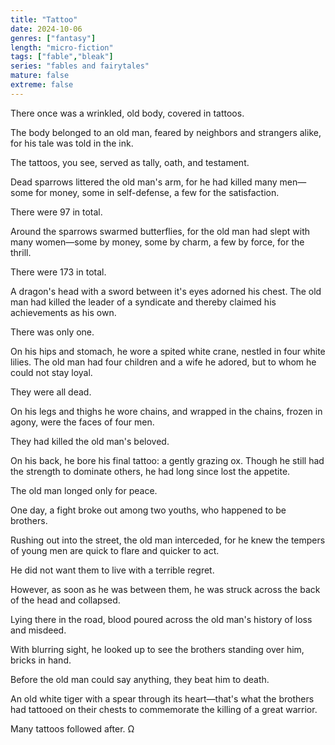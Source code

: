 ```yaml
---
title: "Tattoo"
date: 2024-10-06
genres: ["fantasy"]
length: "micro-fiction"
tags: ["fable","bleak"]
series: "fables and fairytales"
mature: false
extreme: false
---
```

There once was a wrinkled, old body, covered in tattoos.

The body belonged to an old man, feared by neighbors and strangers alike, for his tale was told in the ink.

The tattoos, you see, served as tally, oath, and testament.

Dead sparrows littered the old man's arm, for he had killed many men—some for money, some in self-defense, a few for the satisfaction.

There were 97 in total.

Around the sparrows swarmed butterflies, for the old man had slept with many women—some by money, some by charm, a few by force, for the thrill.

There were 173 in total.

A dragon's head with a sword between it's eyes adorned his chest. The old man had killed the leader of a syndicate and thereby claimed his achievements as his own.

There was only one.

On his hips and stomach, he wore a spited white crane, nestled in four white lilies. The old man had four children and a wife he adored, but to whom he could not stay loyal.

They were all dead.

On his legs and thighs he wore chains, and wrapped in the chains, frozen in agony, were the faces of four men.

They had killed the old man's beloved.

On his back, he bore his final tattoo: a gently grazing ox. Though he still had the strength to dominate others, he had long since lost the appetite.

The old man longed only for peace.

One day, a fight broke out among two youths, who happened to be brothers.

Rushing out into the street, the old man interceded, for he knew the tempers of young men are quick to flare and quicker to act.

He did not want them to live with a terrible regret.

However, as soon as he was between them, he was struck across the back of the head and collapsed.

Lying there in the road, blood poured across the old man's history of loss and misdeed.

With blurring sight, he looked up to see the brothers standing over him, bricks in hand.

Before the old man could say anything, they beat him to death.

An old white tiger with a spear through its heart—that's what the brothers had tattooed on their chests to commemorate the killing of a great warrior.

Many tattoos followed after. Ω
